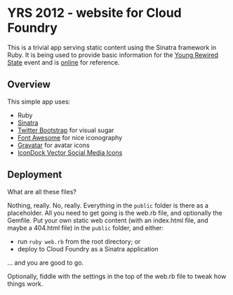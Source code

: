 # YRS 2012 - website for Cloud Foundry

This is a trivial app serving static content using the Sinatra framework in Ruby. It is being used to provide basic information for the [Young Rewired State](http://youngrewiredstate.org) event and is [online](http://yrs2012.cloudfoundry.com) for reference.

## Overview

This simple app uses:

- Ruby
- [Sinatra](http://www.sinatrarb.com/)
- [Twitter Bootstrap](http://twitter.github.com) for visual sugar
- [Font Awesome](http://fortawesome.github.com/Font-Awesome) for nice iconography
- [Gravatar](http://gravatar.com) for avatar icons
- [IconDock Vector Social Media Icons](http://icondock.com/free/vector-social-media-icons)

## Deployment

What are all these files?

Nothing, really. No, really. Everything in the ``public`` folder is there as a placeholder. All you need to get going is the web.rb file, and optionally the Gemfile. Put your own static web content (with an index.html file, and maybe a 404.html file) in the ``public`` folder, and either:

 * run ``ruby web.rb`` from the root directory; or
 * deploy to Cloud Foundry as a Sinatra application

 … and you are good to go.

Optionally, fiddle with the settings in the top of the web.rb file to tweak how things work.
